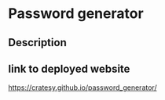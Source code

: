 # Password generator

## Description

## link to deployed website

https://cratesy.github.io/password_generator/
